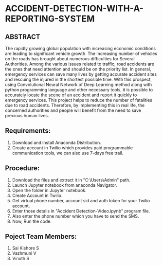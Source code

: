# ACCIDENT-DETECTION-WITH-A-REPORTING-SYSTEM

## ABSTRACT
The rapidly growing global population with increasing economic conditions are
leading to significant vehicle growth. The increasing number of vehicles on the
roads has brought about numerous difficulties for Several Authorities. Among the
various issues related to traffic, road accidents are the ones that need attention and
should be on the priority list. In general, emergency services can save many lives by
getting accurate accident sites and rescuing the injured in the shortest possible time.
With this prospect, using Convolutional Neural Network of Deep Learning method
along with python programming language and other necessary tools, it is possible
to accurately locate the scene of an accident and report it quickly to emergency services. 
This project helps to reduce the number of fatalities due to road accidents.
Therefore, by implementing this in real life, the concerned authorities and people
will benefit from the need to save precious human lives.

## Requirements:
1) Download and install Anaconda Distribution.
2) Create account in Twilio which provides paid programmable communication tools, we can also use 7-days free trail.

## Procedure:
1) Download the files and extract it in "C:\Users\Admin" path.
2) Launch Jupyter notebook from anaconda Navigator.
3) Open the folder in Jupyter notebook.
4) Create Account in Twilio.
5) Get virtual phone number, account sid and auth token for your Twilio account.
6) Enter those details in "Accident Detection-Video.ipynb" program file.
7) Also enter the phone number which you have to send the SMS.
8) Now, Run the code.

## Poject Team Members:
1) Sai Kishore S
2) Vazhmuni V
3) Vinoth S
